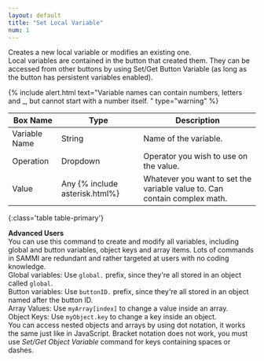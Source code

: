 ```yaml
---
layout: default
title: "Set Local Variable"
num: 1
---
```


Creates a new local variable or modifies an existing one.\
Local variables are contained in the button that created them. They can be accessed from other buttons by using Set/Get Button Variable (as long as the button has persistent variables enabled).

{% include alert.html text="Variable names can contain numbers, letters and _, but cannot start with a number itself. " type="warning" %}

| Box Name | Type | Description |
|-------|--------|--------
| Variable Name | String | Name of the variable. |
| Operation | Dropdown | Operator you wish to use on the value.|
| Value | Any {% include asterisk.html%} | Whatever you want to set the variable value to. Can contain complex math.
{:class='table table-primary'}

**Advanced Users**\
You can use this command to create and modify all variables, including global and button variables, object keys and array items. Lots of commands in SAMMI are redundant and rather targeted at users with no coding knowledge.\
Global variables: Use `global.` prefix, since they're all stored in an object called `global`.\
Button variables: Use `buttonID.` prefix, since they're all stored in an object named after the button ID.\
Array Values: Use `myArray[index]` to change a value inside an array.\
Object Keys: Use `myObject.key` to change a key inside an object.\
You can access nested objects and arrays by using dot notation, it works the same just like in JavaScript. Bracket notation does not work, you must use *Set/Get Object Variable* command for keys containing spaces or dashes.







